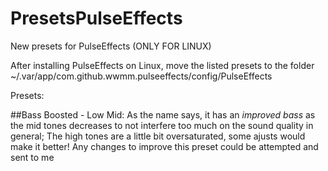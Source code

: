 # PresetsPulseEffects
New presets for PulseEffects (ONLY FOR LINUX)

After installing PulseEffects on Linux, move the listed presets to the folder ~/.var/app/com.github.wwmm.pulseeffects/config/PulseEffects 

Presets:

##Bass Boosted - Low Mid: 
As the name says, it has an *improved bass* as the mid tones decreases to not interfere too much on the sound quality in general; The high tones are a little bit oversaturated, some ajusts would make it better! Any changes to improve this preset could be attempted and sent to me
